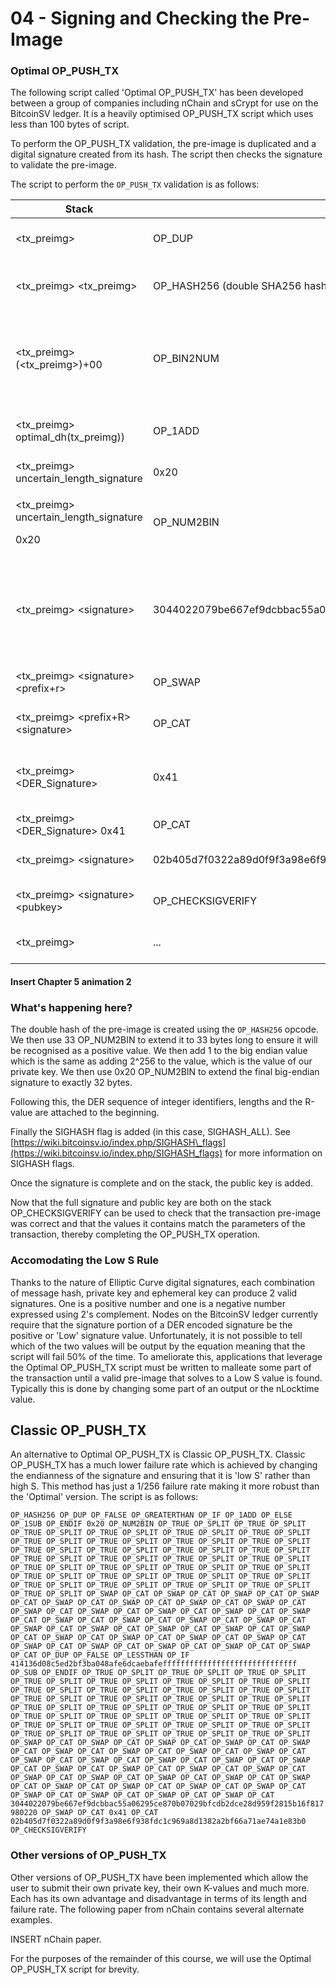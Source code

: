 # 04 - Signing and Checking the Pre-Image

### Optimal OP\_PUSH\_TX

The following script called 'Optimal OP\_PUSH\_TX' has been developed between a group of companies including nChain and sCrypt for use on the BitcoinSV ledger. It is a heavily optimised OP\_PUSH\_TX script which uses less than 100 bytes of script.

To perform the OP\_PUSH\_TX validation, the pre-image is duplicated and a digital signature created from its hash. The script then checks the signature to validate the pre-image.

The script to perform the `OP_PUSH_TX` validation is as follows:

<table><thead><tr><th width="279.3333333333333">Stack</th><th width="213">Script</th><th>Description</th></tr></thead><tbody><tr><td>&#x3C;tx_preimg></td><td>OP_DUP</td><td>Duplicate the pre-image</td></tr><tr><td>&#x3C;tx_preimg> &#x3C;tx_preimg></td><td>OP_HASH256 (double SHA256 hash</td><td>Double SHA256 hash of pre-image</td></tr><tr><td>&#x3C;tx_preimg> (&#x3C;tx_preimg>)+00</td><td>OP_BIN2NUM</td><td>Re-encode as an optimal integer (strips leading zeroes)</td></tr><tr><td>&#x3C;tx_preimg> optimal_dh(tx_preimg))</td><td>OP_1ADD</td><td>Add 1 to generate the uncertain signature</td></tr><tr><td>&#x3C;tx_preimg> uncertain_length_signature</td><td>0x20</td><td>add 32 to the stack</td></tr><tr><td><p>&#x3C;tx_preimg> uncertain_length_signature</p><p>0x20</p></td><td>OP_NUM2BIN</td><td>Reset length to 32 bytes</td></tr><tr><td>&#x3C;tx_preimg> &#x3C;signature></td><td>3044022079be667ef9dcbbac55a06295ce870b07029bfcdb2dce28d959f2815b16f817980220</td><td>Add the DER integer prefix, known R-value and signature length to the stack</td></tr><tr><td>&#x3C;tx_preimg> &#x3C;signature> &#x3C;prefix+r></td><td>OP_SWAP</td><td>Swap into correct order</td></tr><tr><td>&#x3C;tx_preimg> &#x3C;prefix+R> &#x3C;signature> </td><td>OP_CAT</td><td> Join prefix and R to signature</td></tr><tr><td>&#x3C;tx_preimg> &#x3C;DER_Signature></td><td>0x41</td><td>Add SIGHASH flag to stack (e.g. <code>SIGHASH_ALL</code>)</td></tr><tr><td>&#x3C;tx_preimg> &#x3C;DER_Signature> 0x41</td><td>OP_CAT</td><td>Finalise signature</td></tr><tr><td>&#x3C;tx_preimg> &#x3C;signature></td><td>02b405d7f0322a89d0f9f3a98e6f938fdc1c969a8d1382a2bf66a71ae74a1e83b0</td><td>Add the pubkey to the stack</td></tr><tr><td>&#x3C;tx_preimg> &#x3C;signature> &#x3C;pubkey></td><td> OP_CHECKSIGVERIFY</td><td> Check the signature is valid</td></tr><tr><td>&#x3C;tx_preimg></td><td>...</td><td>Pre-image has been validated </td></tr></tbody></table>

#### Insert Chapter 5 animation 2

### What's happening here?

The double hash of the pre-image is created using the `OP_HASH256` opcode. We then use 33 OP\_NUM2BIN to extend it to 33 bytes long to ensure it will be recognised as a positive value. We then add 1 to the big endian value which is the same as adding 2^256 to the value, which is the value of our private key. We then use 0x20 OP\_NUM2BIN to extend the final big-endian signature to exactly 32 bytes.

Following this, the DER sequence of integer identifiers, lengths and the R-value are attached to the beginning.

Finally the SIGHASH flag is added (in this case, SIGHASH\_ALL). See [https://wiki.bitcoinsv.io/index.php/SIGHASH\_flags](https://wiki.bitcoinsv.io/index.php/SIGHASH_flags) for more information on SIGHASH flags.

Once the signature is complete and on the stack, the public key is added.&#x20;

Now that the full signature and public key are both on the stack OP\_CHECKSIGVERIFY can be used to check that the transaction pre-image was correct and that the values it contains match the parameters of the transaction, thereby completing the OP\_PUSH\_TX operation.

### Accomodating the Low S Rule

Thanks to the nature of Elliptic Curve digital signatures, each combination of message hash, private key and ephemeral key can produce 2 valid signatures. One is a positive number and one is a negative number expressed using 2's complement. Nodes on the BitcoinSV ledger currently require that the signature portion of a DER encoded signature be the positive or 'Low' signature value. Unfortunately, it is not possible to tell which of the two values will be output by the equation meaning that the script will fail 50% of the time. To ameliorate this, applications that leverage the Optimal OP\_PUSH\_TX script must be written to malleate some part of the transaction until a valid pre-image that solves to a Low S value is found. Typically this is done by changing some part of an output or the nLocktime value.

## Classic OP\_PUSH\_TX

An alternative to Optimal OP\_PUSH\_TX is Classic OP\_PUSH\_TX. Classic OP\_PUSH\_TX has a much lower failure rate which is achieved by changing the endianness of the signature and ensuring that it is 'low S' rather than high S. This method has just a 1/256 failure rate making it more robust than the 'Optimal' version. The script is as follows:

`OP_HASH256 OP_DUP OP_FALSE OP_GREATERTHAN OP_IF OP_1ADD OP_ELSE OP_1SUB OP_ENDIF 0x20 OP_NUM2BIN OP_TRUE OP_SPLIT OP_TRUE OP_SPLIT OP_TRUE OP_SPLIT OP_TRUE OP_SPLIT OP_TRUE OP_SPLIT OP_TRUE OP_SPLIT OP_TRUE OP_SPLIT OP_TRUE OP_SPLIT OP_TRUE OP_SPLIT OP_TRUE OP_SPLIT OP_TRUE OP_SPLIT OP_TRUE OP_SPLIT OP_TRUE OP_SPLIT OP_TRUE OP_SPLIT OP_TRUE OP_SPLIT OP_TRUE OP_SPLIT OP_TRUE OP_SPLIT OP_TRUE OP_SPLIT OP_TRUE OP_SPLIT OP_TRUE OP_SPLIT OP_TRUE OP_SPLIT OP_TRUE OP_SPLIT OP_TRUE OP_SPLIT OP_TRUE OP_SPLIT OP_TRUE OP_SPLIT OP_TRUE OP_SPLIT OP_TRUE OP_SPLIT OP_TRUE OP_SPLIT OP_TRUE OP_SPLIT OP_TRUE OP_SPLIT OP_TRUE OP_SPLIT OP_SWAP OP_CAT OP_SWAP OP_CAT OP_SWAP OP_CAT OP_SWAP OP_CAT OP_SWAP OP_CAT OP_SWAP OP_CAT OP_SWAP OP_CAT OP_SWAP OP_CAT OP_SWAP OP_CAT OP_SWAP OP_CAT OP_SWAP OP_CAT OP_SWAP OP_CAT OP_SWAP OP_CAT OP_SWAP OP_CAT OP_SWAP OP_CAT OP_SWAP OP_CAT OP_SWAP OP_CAT OP_SWAP OP_CAT OP_SWAP OP_CAT OP_SWAP OP_CAT OP_SWAP OP_CAT OP_SWAP OP_CAT OP_SWAP OP_CAT OP_SWAP OP_CAT OP_SWAP OP_CAT OP_SWAP OP_CAT OP_SWAP OP_CAT OP_SWAP OP_CAT OP_SWAP OP_CAT OP_SWAP OP_CAT OP_SWAP OP_CAT OP_DUP OP_FALSE OP_LESSTHAN OP_IF 414136d08c5ed2bf3ba048afe6dcaebafeffffffffffffffffffffffffffffff OP_SUB OP_ENDIF OP_TRUE OP_SPLIT OP_TRUE OP_SPLIT OP_TRUE OP_SPLIT OP_TRUE OP_SPLIT OP_TRUE OP_SPLIT OP_TRUE OP_SPLIT OP_TRUE OP_SPLIT OP_TRUE OP_SPLIT OP_TRUE OP_SPLIT OP_TRUE OP_SPLIT OP_TRUE OP_SPLIT OP_TRUE OP_SPLIT OP_TRUE OP_SPLIT OP_TRUE OP_SPLIT OP_TRUE OP_SPLIT OP_TRUE OP_SPLIT OP_TRUE OP_SPLIT OP_TRUE OP_SPLIT OP_TRUE OP_SPLIT OP_TRUE OP_SPLIT OP_TRUE OP_SPLIT OP_TRUE OP_SPLIT OP_TRUE OP_SPLIT OP_TRUE OP_SPLIT OP_TRUE OP_SPLIT OP_TRUE OP_SPLIT OP_TRUE OP_SPLIT OP_TRUE OP_SPLIT OP_TRUE OP_SPLIT OP_TRUE OP_SPLIT OP_TRUE OP_SPLIT OP_SWAP OP_CAT OP_SWAP OP_CAT OP_SWAP OP_CAT OP_SWAP OP_CAT OP_SWAP OP_CAT OP_SWAP OP_CAT OP_SWAP OP_CAT OP_SWAP OP_CAT OP_SWAP OP_CAT OP_SWAP OP_CAT OP_SWAP OP_CAT OP_SWAP OP_CAT OP_SWAP OP_CAT OP_SWAP OP_CAT OP_SWAP OP_CAT OP_SWAP OP_CAT OP_SWAP OP_CAT OP_SWAP OP_CAT OP_SWAP OP_CAT OP_SWAP OP_CAT OP_SWAP OP_CAT OP_SWAP OP_CAT OP_SWAP OP_CAT OP_SWAP OP_CAT OP_SWAP OP_CAT OP_SWAP OP_CAT OP_SWAP OP_CAT OP_SWAP OP_CAT OP_SWAP OP_CAT OP_SWAP OP_CAT OP_SWAP OP_CAT 3044022079be667ef9dcbbac55a06295ce870b07029bfcdb2dce28d959f2815b16f817980220 OP_SWAP OP_CAT 0x41 OP_CAT 02b405d7f0322a89d0f9f3a98e6f938fdc1c969a8d1382a2bf66a71ae74a1e83b0 OP_CHECKSIGVERIFY`

### Other versions of OP\_PUSH\_TX

Other versions of OP\_PUSH\_TX have been implemented which allow the user to submit their own private key, their own K-values and much more. Each has its own advantage and disadvantage in terms of its length and failure rate. The following paper from nChain contains several alternate examples.

INSERT nChain paper.

For the purposes of the remainder of this course, we will use the Optimal OP\_PUSH\_TX script for brevity.
